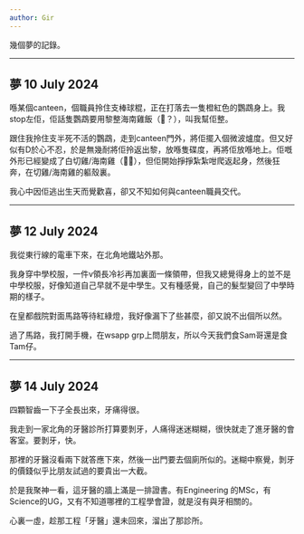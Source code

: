 ```yaml
---
author: Gir
---
```


幾個夢的記錄。

***

## 夢 10 July 2024

喺某個canteen，個職員拎住支棒球棍，正在打落去一隻橙紅色的鸚鵡身上。我stop左佢，佢話隻鸚鵡要用黎整海南雞飯（🗿？），叫我幫佢整。

跟住我拎住支半死不活的鸚鵡，走到canteen門外，將佢擺入個微波爐度。但又好似有D於心不忍，於是無幾耐將佢拎返出黎，放喺隻碟度，再將佢放喺地上。佢嘅外形已經變成了白切雞/海南雞（🗿🗿），但佢開始掙掙紮紮咁爬返起身，然後狂奔，在切雞/海南雞的軀殼裏。

我心中因佢逃出生天而覺歡喜，卻又不知如何與canteen職員交代。<br>

***

## 夢 12 July 2024

我從東行線的電車下來，在北角地鐵站外那。

我身穿中學校服，一件v領長冷衫再加裏面一條領帶，但我又總覺得身上的並不是中學校服，好像知道自己早就不是中學生。又有種感覺，自己的髮型變回了中學時期的樣子。

在皇都戲院對面馬路等待紅綠燈，我好像漏下了些甚麼，卻又說不出個所以然。

過了馬路，我打開手機，在wsapp grp上問朋友，所以今天我們食Sam哥還是食Tam仔。<br>

***

## 夢 14 July 2024

四顆智齒一下子全長出來，牙痛得很。

我走到一家北角的牙醫診所打算要剝牙，人痛得迷迷糊糊，很快就走了進牙醫的會客室。要剝牙，快。

那裡的牙醫沒看兩下就答應下來，然後一出門要去個廁所似的。迷糊中察覺，剝牙的價錢似乎比朋友試過的要貴出一大截。

於是我聚神一看，這牙醫的牆上滿是一排證書。有Engineering 的MSc，有Science的UG，又有不知道哪裡的工程學會證，就是沒有與牙相關的。

心裏一虛，趁那工程「牙醫」還未回來，溜出了那診所。
